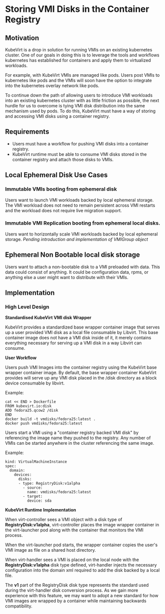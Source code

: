 # Storing VMI Disks in the Container Registry

## Motivation

KubeVirt is a drop in solution for running VMIs on an existing kubernetes
cluster. One of our goals in doing this is to leverage the tools and workflows
kubernetes has established for containers and apply them to virtualized
workloads.

For example, with KubeVirt VMIs are managed like pods. Users post VMIs to
kubernetes like pods and the VMIs will soon have the option to integrate into
the kubernetes overlay network like pods.

To continue down the path of allowing users to introduce VMI workloads into
an existing kubernetes cluster with as little friction as possible, the next
hurdle for us to overcome is tying VMI disk distribution into the same
mechanism used by pods. To do this, KubeVirt must have a way of storing and
accessing VMI disks using a container registry.

## Requirements
* Users must have a workflow for pushing VMI disks into a container registry.
* KubeVirt runtime must be able to consume VMI disks stored in the container
  registry and attach those disks to VMIs.

## Local Ephemeral Disk Use Cases

### Immutable VMIs booting from ephemeral disk

Users want to launch VMI workloads backed by local ephemeral storage. The VMI
workload does not need to remain persistent across VMI restarts and the workload
does not require live migration support.

### Immutable VMI Replication booting from ephemeral local disks.

Users want to horizontally scale VMI workloads backed by local ephemeral
storage. *Pending introduction and implementation of VMIGroup object*

## Ephemeral Non Bootable local disk storage

Users want to attach a non-bootable disk to a VMI preloaded with data. This data
could consist of anything. It could be configuration data, rpms, or anything
else a user might want to distribute with their VMIs.

## Implementation

### High Level Design

**Standardised KubeVirt VMI disk Wrapper**

KubeVirt provides a standardized base wrapper container image that serves up a
user provided VMI disk as a local file consumable by Libvirt. This base
container image does not have a VMI disk inside of it, it merely contains
everything necessary for serving up a VMI disk in a way Libvirt can consume.

**User Workflow**

Users push VMI Images into the container registry using the KubeVirt base
wrapper container image. By default, the base wrapper container KubeVirt
provides will serve up any VMI disk placed in the /disk directory as a block
device consumable by libvirt.

Example:
```
cat << END > Dockerfile
FROM kubevirt.io:disk
ADD fedora25.qcow2 /disk
END
docker build -t vmdisks/fedora25:latest .
docker push vmdisks/fedora25:latest
```
Users start a VMI using a "container registry backed VMI disk" by referencing the
image name they pushed to the registry. Any number of VMIs can be started
anywhere in the cluster referencing the same image.

Example:
```
kind: VirtualMachineInstance
spec:
  domain:
    devices:
      disks:
      - type: RegistryDisk:v1alpha
        - source:
          name: vmdisks/fedora25:latest
        - target:
          device: sda
```

**KubeVirt Runtime Implementation**

When virt-controller sees a VMI object with a disk type of
**RegistryDisk:v1alpha**, virt-controller places the image wrapper container
in the virt-launcher pod along with the container that monitors the VMI process.

When the virt-launcher pod starts, the wrapper container copies the user's VMI
image as file on a shared host directory.

When virt-handler sees a VMI is placed on the local node with the
**RegistryDisk:v1alpha** disk type defined, virt-handler injects the
necessary configuration into the domain xml required to add the disk backed by
a local file.

The **v1** part of the RegistryDisk disk type represents the standard
used during the virt-handler disk conversion process. As we gain more
experience with this feature, we may want to adopt a new standard for how VMI
images are wrapped by a container while maintaining backwards compatibility.
